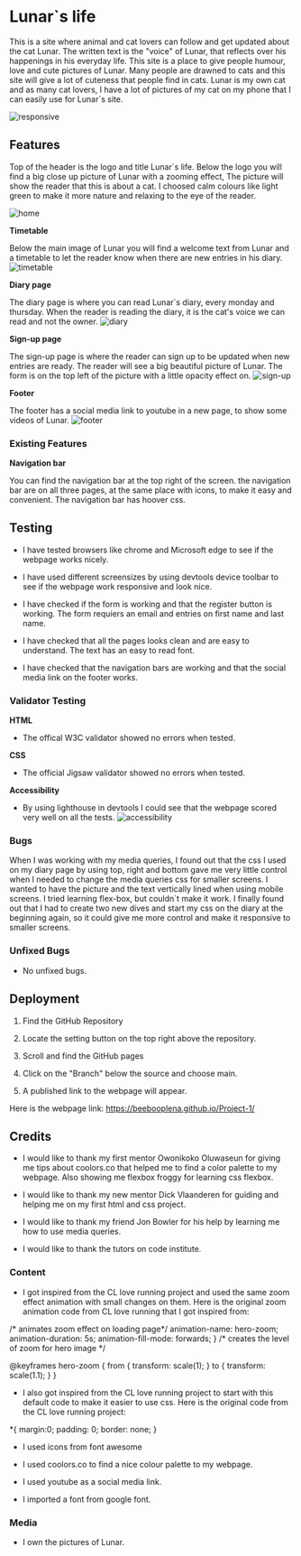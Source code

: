 # Lunar`s life
This is a site where animal and cat lovers can follow and get updated about the cat Lunar. The written text is the "voice" of Lunar, that reflects over his happenings in his everyday life. This site is a place to give people humour, love and cute pictures of Lunar. Many people are drawned to cats and this site will give a lot of cuteness that people find in cats. Lunar is my own cat and as many cat lovers, I have a lot of pictures of my cat on my phone that I can easily use for Lunar`s site.

![responsive](assets/images/responsive.png)

## Features
Top of the header is the logo and title Lunar`s life. Below the logo you will find a big close up picture of Lunar with a zooming effect, The picture will show the reader that this is about a cat. I choosed calm colours like light green to make it more nature and relaxing to the eye of the reader.

![home](assets/images/home.png)

**Timetable**

Below the main image of Lunar you will find a welcome text from Lunar and a timetable to let the reader know when there are new entries in his diary.
![timetable](assets/images/timetable.png)

**Diary page**

The diary page is where you can read Lunar`s diary, every monday and thursday. When the reader is reading the diary, it is the cat's voice we can read and not the owner.
![diary](assets/images/diary.png)

**Sign-up page**

The sign-up page is where the reader can sign up to be updated when new entries are ready. The reader will see a big beautiful picture of Lunar. The form is on the top left of the picture with a little opacity effect on.
![sign-up](assets/images/sign-up.png)

 **Footer**

The footer has a social media link to youtube in a new page, to show some videos of Lunar.
![footer](assets/images/footer.png)

### Existing Features
**Navigation bar**

You can find the navigation bar at the top right of the screen. the navigation bar are on all three pages, at the same place with icons, to make it easy and convenient. The navigation bar has hoover css. 



## Testing 

* I have tested browsers like chrome and Microsoft edge to see if the webpage works nicely.

* I have used different screensizes by using devtools device toolbar to see if the webpage work responsive and look nice.

* I have checked if the form is working and that the register button is working. The form requiers an email and entries on first name and last name.

* I have checked that all the pages looks clean and are easy to understand. The text has an easy to read font.

* I have checked that the navigation bars are working and that the social media link on the footer works.

### Validator Testing 
**HTML**

* The offical W3C validator showed no errors when tested.

**CSS**

* The official Jigsaw validator showed no errors when tested.

**Accessibility**
* By using lighthouse in devtools I could see that the webpage scored very well on all the tests.
![accessibility](assets/images/lighthouse.png)


### Bugs
When I was working with my media queries, I found out that the css I used on my diary page by using top, right and bottom gave me very little control when I needed to change the media queries css for smaller screens. I wanted to have the picture and the text vertically lined when using mobile screens. I tried learning flex-box, but couldn`t make it work. I finally found out that I had to create two new dives and start my css on the diary at the beginning again, so it could give me more control and make it responsive to smaller screens.


### Unfixed Bugs
* No unfixed bugs.

## Deployment

1. Find the GitHub Repository

2. Locate the setting button on the top right above the repository.

3. Scroll and find the GitHub pages

4. Click on the "Branch" below the source and choose main.

5. A published link to the webpage will appear.

Here is the webpage link: https://beebooplena.github.io/Project-1/


## Credits 
* I would like to thank my first mentor Owonikoko Oluwaseun for giving me tips about coolors.co that helped me to find a color palette to my webpage. Also showing me flexbox froggy for learning css flexbox.

* I would like to thank my new mentor Dick Vlaanderen for guiding and helping me on my first html and css project.

* I would like to thank my friend Jon Bowler for his help by learning me how to use media queries.

* I would like to thank the tutors on code institute.





### Content
* I got inspired from the CL love running project and used the same zoom effect animation with small changes on them. Here is the original zoom animation code from CL love running that I got inspired from:

/* animates zoom effect on loading page*/
animation-name: hero-zoom;
animation-duration: 5s;
animation-fill-mode: forwards; }
/* creates the level of zoom for hero image */

@keyframes hero-zoom {
    from {
        transform: scale(1);
    }
    to {
        transform: scale(1.1);
    }
}

* I also got inspired from the CL love running project to start with this default code to make it easier to use css. Here is the original code from the CL love running project:

*{ margin:0;
padding: 0;
border: none; }

* I used icons from font awesome

* I used coolors.co to find a nice colour palette to my webpage.

* I used youtube as a social media link.

* I imported a font from google font.
### Media

* I own the pictures of Lunar.